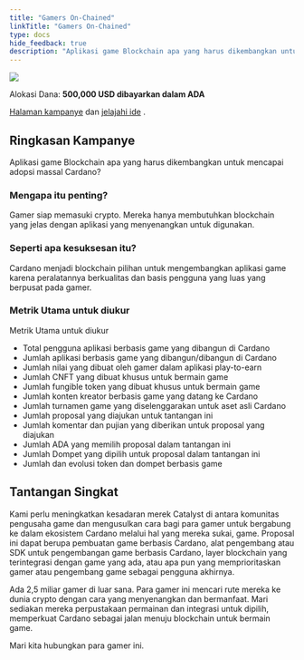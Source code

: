 ```yaml
---
title: "Gamers On-Chained"
linkTitle: "Gamers On-Chained"
type: docs
hide_feedback: true
description: "Aplikasi game Blockchain apa yang harus dikembangkan untuk mencapai adopsi massal Cardano?"
---
```


<img src="https://cardano.ideascale.com/community-library/accounts/93/936143/Public/08-Gamers-On-Chained-82871b.png" class="">

Alokasi Dana: **500,000 USD dibayarkan dalam ADA**

[Halaman kampanye](https://cardano.ideascale.com/c/idea/381329) dan [jelajahi ide](https://cardano.ideascale.com/c/campaigns/26440/stage/all/ideas/unspecified) .

## Ringkasan Kampanye

Aplikasi game Blockchain apa yang harus dikembangkan untuk mencapai adopsi massal Cardano?

### Mengapa itu penting?

Gamer siap memasuki crypto. Mereka hanya membutuhkan blockchain yang jelas dengan aplikasi yang menyenangkan untuk digunakan.

### Seperti apa kesuksesan itu?

Cardano menjadi blockchain pilihan untuk mengembangkan aplikasi game karena peralatannya berkualitas dan basis pengguna yang luas yang berpusat pada gamer.

### Metrik Utama untuk diukur

Metrik Utama untuk diukur

- Total pengguna aplikasi berbasis game yang dibangun di Cardano
- Jumlah aplikasi berbasis game yang dibangun/dibangun di Cardano
- Jumlah nilai yang dibuat oleh gamer dalam aplikasi play-to-earn
- Jumlah CNFT yang dibuat khusus untuk bermain game
- Jumlah fungible token yang dibuat khusus untuk bermain game
- Jumlah konten kreator berbasis game yang datang ke Cardano
- Jumlah turnamen game yang diselenggarakan untuk aset asli Cardano
- Jumlah proposal yang diajukan untuk tantangan ini
- Jumlah komentar dan pujian yang diberikan untuk proposal yang diajukan
- Jumlah ADA yang memilih proposal dalam tantangan ini
- Jumlah Dompet yang dipilih untuk proposal dalam tantangan ini
- Jumlah dan evolusi token dan dompet berbasis game

## Tantangan Singkat

Kami perlu meningkatkan kesadaran merek Catalyst di antara komunitas pengusaha game dan mengusulkan cara bagi para gamer untuk bergabung ke dalam ekosistem Cardano melalui hal yang mereka sukai, game. Proposal ini dapat berupa pembuatan game berbasis Cardano, alat pengembang atau SDK untuk pengembangan game berbasis Cardano, layer blockchain yang terintegrasi dengan game yang ada, atau apa pun yang memprioritaskan gamer atau pengembang game sebagai pengguna akhirnya.

Ada 2,5 miliar gamer di luar sana. Para gamer ini mencari rute mereka ke dunia crypto dengan cara yang menyenangkan dan bermanfaat. Mari sediakan mereka perpustakaan permainan dan integrasi untuk dipilih, memperkuat Cardano sebagai jalan menuju blockchain untuk bermain game.

Mari kita hubungkan para gamer ini.
